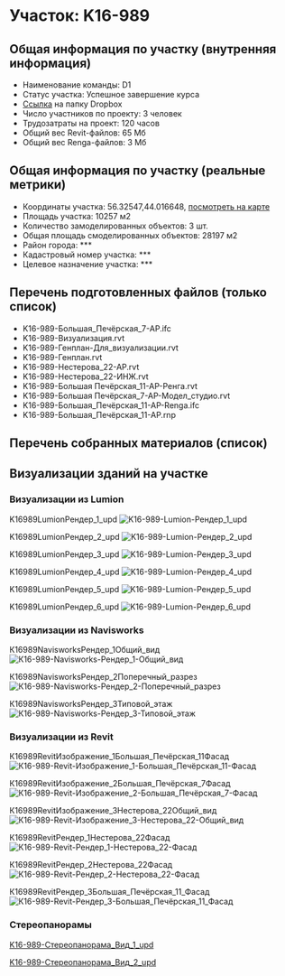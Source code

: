 # Участок: K16-989
## Общая информация по участку (внутренняя информация)
+ Наименование команды: D1
+ Статус участка: Успешное завершение курса
+ [Ссылка](https://www.dropbox.com/sh/wvvgv1nw1iqred9/AAD5jYegs0fp-dDndJZF82yYa/K16_989?dl=0) на папку Dropbox
+ Число участников по проекту: 3 человек
+ Трудозатраты на проект: 120 часов
+ Общий вес Revit-файлов: 65 Мб
+ Общий вес Renga-файлов: 3 Мб
## Общая информация по участку (реальные метрики)
+ Координаты участка: 56.32547,44.016648, [посмотреть на карте](yandex.ru/maps/47/nizhny-novgorod/?ll=56.32547%2C44.016648&z=19)
+ Площадь участка: 10257 м2
+ Количество замоделированных объектов: 3 шт.
+ Общая площадь смоделированных объектов: 28197 м2
+ Район города: *** 
+ Кадастровый номер участка: *** 
+ Целевое назначение участка: *** 
## Перечень подготовленных файлов (только список)
+ K16-989-Большая_Печёрская_7-АР.ifc
+ K16-989-Визуализация.rvt
+ K16-989-Генплан-Для_визуализации.rvt
+ K16-989-Генплан.rvt
+ K16-989-Нестерова_22-АР.rvt
+ K16-989-Нестерова_22-ИНЖ.rvt
+ K16-989-​Большая Печёрская_11-АР-Ренга.rvt
+ K16-989-​Большая Печёрская_7-АР-Модел_студио.rvt
+ K16-989-​Большая_Печёрская_11-АР-Renga.ifc
+ K16-989-​Большая_Печёрская_11-АР.rnp
## Перечень собранных материалов (список)
## Визуализации зданий на участке
### Визуализации из Lumion
K16989LumionРендер_1_upd
![K16-989-Lumion-Рендер_1_upd](/Images/K16_989/K16-989-Lumion-Рендер_1_upd_Compressed.jpg)

K16989LumionРендер_2_upd
![K16-989-Lumion-Рендер_2_upd](/Images/K16_989/K16-989-Lumion-Рендер_2_upd_Compressed.jpg)

K16989LumionРендер_3_upd
![K16-989-Lumion-Рендер_3_upd](/Images/K16_989/K16-989-Lumion-Рендер_3_upd_Compressed.jpg)

K16989LumionРендер_4_upd
![K16-989-Lumion-Рендер_4_upd](/Images/K16_989/K16-989-Lumion-Рендер_4_upd_Compressed.jpg)

K16989LumionРендер_5_upd
![K16-989-Lumion-Рендер_5_upd](/Images/K16_989/K16-989-Lumion-Рендер_5_upd_Compressed.jpg)

K16989LumionРендер_6_upd
![K16-989-Lumion-Рендер_6_upd](/Images/K16_989/K16-989-Lumion-Рендер_6_upd_Compressed.jpg)

### Визуализации из Navisworks
К16989NavisworksРендер_1Общий_вид
![К16-989-Navisworks-Рендер_1-Общий_вид](/Images/K16_989/К16-989-Navisworks-Рендер_1-Общий_вид_Compressed.jpg)

К16989NavisworksРендер_2Поперечный_разрез
![К16-989-Navisworks-Рендер_2-Поперечный_разрез](/Images/K16_989/К16-989-Navisworks-Рендер_2-Поперечный_разрез_Compressed.jpg)

К16989NavisworksРендер_3Типовой_этаж
![К16-989-Navisworks-Рендер_3-Типовой_этаж](/Images/K16_989/К16-989-Navisworks-Рендер_3-Типовой_этаж_Compressed.jpg)

### Визуализации из Revit
К16989RevitИзображение_1Большая_Печёрская_11Фасад
![К16-989-Revit-Изображение_1-Большая_Печёрская_11-Фасад](/Images/K16_989/К16-989-Revit-Изображение_1-Большая_Печёрская_11-Фасад_Compressed.jpg)

К16989RevitИзображение_2Большая_Печёрская_7Фасад
![К16-989-Revit-Изображение_2-Большая_Печёрская_7-Фасад](/Images/K16_989/К16-989-Revit-Изображение_2-Большая_Печёрская_7-Фасад_Compressed.jpg)

К16989RevitИзображение_3Нестерова_22Общий_вид
![К16-989-Revit-Изображение_3-Нестерова_22-Общий_вид](/Images/K16_989/К16-989-Revit-Изображение_3-Нестерова_22-Общий_вид_Compressed.jpg)

К16989RevitРендер_1Нестерова_22Фасад
![К16-989-Revit-Рендер_1-Нестерова_22-Фасад](/Images/K16_989/К16-989-Revit-Рендер_1-Нестерова_22-Фасад_Compressed.jpg)

К16989RevitРендер_2Нестерова_22Фасад
![К16-989-Revit-Рендер_2-Нестерова_22-Фасад](/Images/K16_989/К16-989-Revit-Рендер_2-Нестерова_22-Фасад_Compressed.jpg)

К16989RevitРендер_3Большая_Печёрская_11_Фасад
![К16-989-Revit-Рендер_3-Большая_Печёрская_11_Фасад](/Images/K16_989/К16-989-Revit-Рендер_3-Большая_Печёрская_11_Фасад_Compressed.jpg)

### Стереопанорамы
[K16-989-Стереопанорама_Вид_1_upd](https://gallery.autodesk.com/a360rendering/projects/159104/k16-989---1)

[K16-989-Стереопанорама_Вид_2_upd](https://gallery.autodesk.com/a360rendering/projects/159105/k16-989---2)

